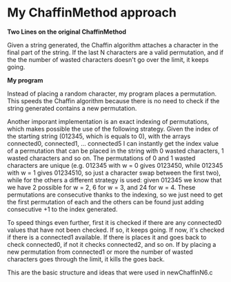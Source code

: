 # My ChaffinMethod approach

**Two Lines on the original ChaffinMethod**

Given a string generated, the Chaffin algorithm attaches a character in the final part of the string. If the last N characters are a valid permutation, and if the the number of wasted characters doesn't go over the limit, it keeps going.

**My program**

Instead of placing a random character, my program places a permutation. This speeds the Chaffin algorithm because there is no need to check if the string generated contains a new permutation.

Another imporant implementation is an exact indexing of permutations, which makes possible the use of the following strategy.
Given the index of the starting string (012345, which is equals to 0), with the arrays connected0, connected1, ... connected5 I can instantly get the index value of a permutation that can be placed in the string with 0 wasted characters, 1  wasted characters and so on. 
The permutations of 0 and 1 wasted characters are unique (e.g. 012345 with w = 0 gives 0123450, while 012345 with w = 1 gives 01234510, so just  a character swap between the first two), while for the others a different strategy is used: given 012345 we know that we have 2 possible for w = 2, 6 for w = 3, and 24 for w = 4. These permutations are consecutive thanks to the indexing, so we just need to get the first permutation of each and the others can be found just adding consecutive +1 to the index generated.

To speed things even further, first it is checked if there are any connected0 values that have not been checked. If so, it keeps going. If now, it's checked if there is a connected1 available. If there is places it and goes back to check connected0, if not it checks connected2, and so on. If by placing a new permutation from connected1 or more the number of wasted characters goes through the limit, it kills the goes back.

This are the basic structure and ideas that were used in newChaffinN6.c
